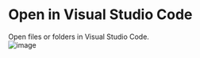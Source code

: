# Open in Visual Studio Code

Open files or folders in Visual Studio Code.  
![image](https://user-images.githubusercontent.com/27368554/198652896-8d4c55e8-96cf-4284-9855-e234a503d0eb.png)
